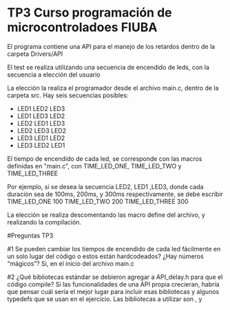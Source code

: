 # TP3 Curso programación de microcontroladoes FIUBA 

El programa contiene una API para el manejo de los retardos dentro de la carpeta Drivers/API 

El test se realiza utilizando una secuencia de encendido de leds, con la secuencia a elección del usuario 

La elección la realiza el programador desde el archivo main.c, dentro de la carpeta src. Hay seis secuencias posibles:  
- LED1 LED2 LED3 
- LED1 LED3 LED2 
- LED2 LED1 LED3 
- LED2 LED3 LED2
- LED3 LED1 LED2 
- LED3 LED2 LED1

El tiempo de encendido de cada led, se corresponde con las macros definidas en "main.c", con TIME_LED_ONE, TIME_LED_TWO  y TIME_LED_THREE 

Por ejemplo, si se desea la secuencia LED2, LED1 ,LED3, donde cada duración sea de 100ms, 200ms, y 300ms respectivamente, se debe escribir 
TIME_LED_ONE   100 
TIME_LED_TWO   200 
TIME_LED_THREE 300

 


La elección se realiza descomentando las macro define del archivo, y realizando la compilación.  

#Preguntas TP3 

#1 Se pueden cambiar los tiempos de encendido de cada led fácilmente en un solo lugar del código o estos están hardcodeados? ¿Hay números “mágicos”?
	Si, en el inicio del archivo main.c 
	



#2  ¿Qué bibliotecas estándar se debieron agregar a API_delay.h para que el código compile? Si las funcionalidades de una API propia crecieran, habría que pensar cuál sería el mejor lugar para incluir esas bibliotecas y algunos typedefs que se usan en el ejercicio.
	Las bibliotecas a utilizar son <stdbool>, <stdint> y <stddef> 

